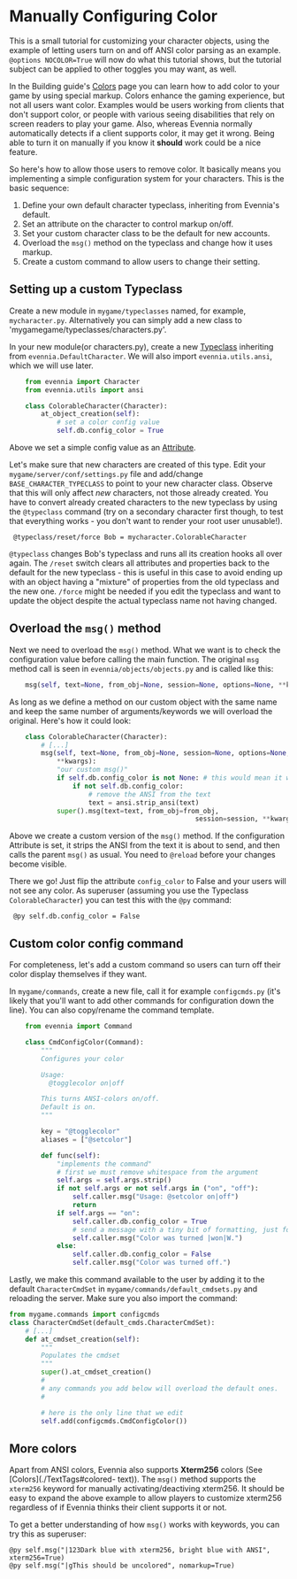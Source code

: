 # Manually Configuring Color


This is a small tutorial for customizing your character objects, using the example of letting users
turn on and off ANSI color parsing as an example.  `@options NOCOLOR=True` will now do what this
tutorial shows, but the tutorial subject can be applied to other toggles you may want, as well.

In the Building guide's [Colors](./TextTags#coloured-text) page you can learn how to add color to your
game by using special markup. Colors enhance the gaming experience, but not all users want color.
Examples would be users working from clients that don't support color, or people with various seeing
disabilities that rely on screen readers to play your game. Also, whereas Evennia normally
automatically detects if a client supports color, it may get it wrong. Being able to turn it on
manually if you know it **should** work could be a nice feature.

So here's how to allow those users to remove color. It basically means you implementing a simple
configuration system for your characters. This is the basic sequence:

1. Define your own default character typeclass, inheriting from Evennia's default.
1. Set an attribute on the character to control markup on/off.
1. Set your custom character class to be the default for new accounts.
1. Overload the `msg()` method on the typeclass and change how it uses markup.
1. Create a custom command to allow users to change their setting.

## Setting up a custom Typeclass

Create a new module in `mygame/typeclasses` named, for example, `mycharacter.py`. Alternatively you
can simply add a new class to 'mygamegame/typeclasses/characters.py'.

In your new module(or characters.py), create a new [Typeclass](./Typeclasses) inheriting from
`evennia.DefaultCharacter`. We will also import `evennia.utils.ansi`, which we will use later.

```python
    from evennia import Character
    from evennia.utils import ansi

    class ColorableCharacter(Character):
        at_object_creation(self):
            # set a color config value
            self.db.config_color = True
```

Above we set a simple config value as an [Attribute](./Attributes).

Let's make sure that new characters are created of this type. Edit your
`mygame/server/conf/settings.py` file and add/change `BASE_CHARACTER_TYPECLASS` to point to your new
character class. Observe that this will only affect *new* characters, not those already created. You
have to convert already created characters to the new typeclass by using the `@typeclass` command
(try on a secondary character first though, to test that everything works - you don't want to render
your root user unusable!).

     @typeclass/reset/force Bob = mycharacter.ColorableCharacter

`@typeclass` changes Bob's typeclass and runs all its creation hooks all over again. The `/reset`
switch clears all attributes and properties back to the default for the new typeclass - this is
useful in this case to avoid ending up with an object having a "mixture" of properties from the old
typeclass and the new one. `/force` might be needed if you edit the typeclass and want to update the
object despite the actual typeclass name not having changed.

## Overload the `msg()` method

Next we need to overload the `msg()` method. What we want is to check the configuration value before
calling the main function.  The original `msg` method call is seen in `evennia/objects/objects.py`
and is called like this:

```python
    msg(self, text=None, from_obj=None, session=None, options=None, **kwargs):
```

As long as we define a method on our custom object with the same name and keep the same number of
arguments/keywords we will overload the original. Here's how it could look:

```python
    class ColorableCharacter(Character):
        # [...]
        msg(self, text=None, from_obj=None, session=None, options=None,
            **kwargs):
            "our custom msg()"
            if self.db.config_color is not None: # this would mean it was not set
                if not self.db.config_color:
                    # remove the ANSI from the text
                    text = ansi.strip_ansi(text)
            super().msg(text=text, from_obj=from_obj,
                                               session=session, **kwargs)
```

Above we create a custom version of the `msg()` method. If the configuration Attribute is set, it
strips the ANSI from the text it is about to send, and then calls the parent `msg()` as usual. You
need to `@reload` before your changes become visible.

There we go! Just flip the attribute `config_color` to False and your users will not see any color.
As superuser (assuming you use the Typeclass `ColorableCharacter`) you can test this with the `@py`
command:

     @py self.db.config_color = False

## Custom color config command

For completeness, let's add a custom command so users can turn off their color display themselves if
they want.

In `mygame/commands`, create a new file, call it for example `configcmds.py` (it's likely that
you'll want to add other commands for configuration down the line). You can also copy/rename the
command template.

```python
    from evennia import Command

    class CmdConfigColor(Command):
        """
        Configures your color

        Usage:
          @togglecolor on|off

        This turns ANSI-colors on/off.
        Default is on.
        """

        key = "@togglecolor"
        aliases = ["@setcolor"]

        def func(self):
            "implements the command"
            # first we must remove whitespace from the argument
            self.args = self.args.strip()
            if not self.args or not self.args in ("on", "off"):
                self.caller.msg("Usage: @setcolor on|off")
                return
            if self.args == "on":
                self.caller.db.config_color = True
                # send a message with a tiny bit of formatting, just for fun
                self.caller.msg("Color was turned |won|W.")
            else:
                self.caller.db.config_color = False
                self.caller.msg("Color was turned off.")
```

Lastly, we make this command available to the user by adding it to the default `CharacterCmdSet` in
`mygame/commands/default_cmdsets.py` and reloading the server. Make sure you also import the
command:

```python
from mygame.commands import configcmds
class CharacterCmdSet(default_cmds.CharacterCmdSet):
    # [...]
    def at_cmdset_creation(self):
        """
        Populates the cmdset
        """
        super().at_cmdset_creation()
        #
        # any commands you add below will overload the default ones.
        #

        # here is the only line that we edit
        self.add(configcmds.CmdConfigColor())
```

## More colors

Apart from ANSI colors, Evennia also supports **Xterm256** colors (See [Colors](./TextTags#colored-
text)). The `msg()` method supports the `xterm256` keyword for manually activating/deactiving
xterm256. It should be easy to expand the above example to allow players to customize xterm256
regardless of if Evennia thinks their client supports it or not.

To get a better understanding of how `msg()` works with keywords, you can try this as superuser:

    @py self.msg("|123Dark blue with xterm256, bright blue with ANSI", xterm256=True)
    @py self.msg("|gThis should be uncolored", nomarkup=True)
